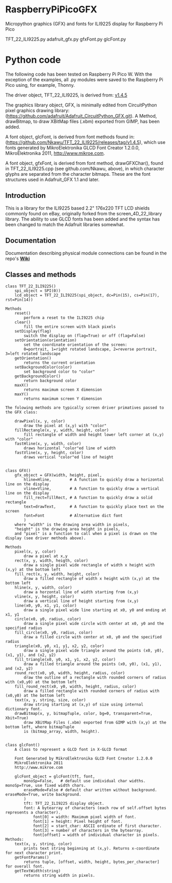 # RaspberryPiPicoGFX
Micropython graphics (GFX) and fonts for ILI9225 display for Raspberry Pi Pico

TFT_22_ILI9225.py
adafruit_gfx.py
gfxFont.py
glcFont.py

Python code 
==============
The following code has been tested on Raspberry Pi Pico W. With the exception of the examples,
all .py modules were saved to the Raspberry Pi Pico using, for example, Thonny.

The driver object, TFT_22_ILI9225, is derived from:
[v1.4.5](https://github.com/Nkawu/TFT_22_ILI9225/releases/tag/v1.4.5)

The graphics library object, GFX, is minimally edited from CircuitPython pixel graphics drawing library:
(https://github.com/adafruit/Adafruit_CircuitPython_GFX.git).
A Method, drawBitmap, to draw XBitMap files (.xbm) exported from GIMP, has been added.

A font object, glcFont, is derived from font methods found in:
(https://github.com/Nkawu/TFT_22_ILI9225/releases/tag/v1.4.5),
which use fonts generated by MikroElektronika GLCD Font Creator 1.2.0.0,
MikroElektronika 2011, http://www.mikroe.com.

A font object, gfxFont, is derived from font method, drawGFXChar(), found in
TFT_22_ILI9225.cpp (see github.com/Nkawu, above), in which character glyphs are separated from the
character bitmaps. These are the font structures used in Adafruit_GFX 1.1 and later.



## Introduction

This is a library for the ILI9225 based 2.2" 176x220 TFT LCD shields commonly found on eBay,
originally forked from the screen_4D_22_library library. The ability to use GLCD fonts has been added
and the syntax has been changed to match the Adafruit libraries somewhat.


## Documentation

Documentation describing physical module connections can be found in the repo's
 **[Wiki](https://github.com/Nkawu/TFT_22_ILI9225/wiki)**


## Classes and methods

    class TFT_22_ILI9225()
        spi_object = SPI(0))
        lcd_object = TFT_22_ILI9225(spi_object, dc=Pin(15), cs=Pin(17), rst=Pin(14))

    Methods
        reset()
            perform a reset to the ILI9225 chip
        clear()
            fill the entire screen with black pixels
        setDisplay(flag)
            switch the display on (flag=True) or off (flag=False)
        setOrientation(orientation)
            set the coordinate orientation of the screen:
            0=portrait, 1=right rotated landscape, 2=reverse portrait, 3=left rotated landscape
        getOrientation()
            returns the current orientation
        setBackgroundColor(color)
            set background color to "color"
        getBackgroundColor()
            return background color
        maxX()
            returns maximum screen X dimension
        maxY()
            returns maximum screen Y dimension
            
    The folowing methods are typically screen driver primatives passed to the GFX class:
         
        drawPixel(x, y, color)
            draw the pixel at (x,y) with "color"
        fillRectangle(x, y, width, height, color)
            fill rectangle of width and height lower left corner at (x,y) with "color"
        fastHline(x, y, width, color)
            draws horizontal "color"ed line of width            
        fastVline(x, y, height, color)
            draws vertical "color"ed line of height


    class GFX()
        gfx_object = GFX(width, height, pixel,
            hline=Hline,        # A function to quickly draw a horizontal line on the display
            vline=Vline,        # A function to quickly draw a vertical line on the display
            fill_rect=fillRect, # A function to quickly draw a solid rectangle
            text=drawText,      # A function to quickly place text on the screen
            font=Font           # Alternative dict font
            )
        where "width" is the drawing area width in pixels,
        "height" is the drawing area height in pixels,
        and "pixel" is a function to call when a pixel is drawn on the display (see driver methods above).

    Methods
        pixel(x, y, color)
            draw a pixel at x,y
        rect(x, y, width, heigth, color)
            draw a single pixel wide rectangle of width x height with (x,y) at the bottom left
        fill_rect(x, y, width, height, color)
            draw a filled rectangle of width x height with (x,y) at the bottom left
        hline(x, y, width, color)
            draw a horzontal line of width starting from (x,y)
        vline(x, y, height, color)
            draw a vertical line of height starting from (x,y)
        line(x0, y0, x1, y1, color)
            draw a single pixel wide line starting at x0, y0 and ending at x1, y1
        circle(x0, y0, radius, color)
            draw a single pixel wide circle with center at x0, y0 and the specified radius
        fill_circle(x0, y0, radius, color)
            draw a filled circle with center at x0, y0 and the specified radius
        triangle(x0, y0, x1, y1, x2, y2, color)
            draw a single pixel wide triangle around the points (x0, y0), (x1, y1), and (x2, y2)
        fill_triangle(x0, y0, x1, y1, x2, y2, color)
            draw a filled triangle around the points (x0, y0), (x1, y1), and (x2, y2)
        round_rect(x0, y0, width, height, radius, color)
            draw the outline of a rectangle with rounded corners of radius with (x0,y0) at the bottom left
        fill_round_rect(x0, y0, width, height, radius, color)
            draw a filled rectangle with rounded corners of radius with (x0,y0) at the bottom left
        text(x, y, string, size, color)
            draw string starting at (x,y) of size using internal dictionary font.
        drawBitmap(x, y, bitmapTuple, color, bg=0, transparent=True, Xbit=True)
            draw XBitMap Files (.xbm) exported from GIMP with (x,y) at the bottom left, where bitmapTuple
            is (bitmap_array, width, height).
            
            
    class glcFont()
        A class to represent a GLCD font in X-GLCD format

        Font Generated by MikroElektronika GLCD Font Creator 1.2.0.0
        MikroElektronika 2011 
        http://www.mikroe.com
    
        glcFont_object = glcFont(tft, font,
            monoSp=False,   # default use individual char widths. monoSp=True, use fixed width chars.
            eraseMode=False # default char written without background. eraseMode=True, write background.
            )
            tft: TFT_22_ILI9225 display object.
            font: A bytearray of characters (each row of self.offset bytes represents a character).
                font[0] = width: Maximum pixel width of font.
                font[1] = height: Pixel height of font.
                font[2] = start_char: ASCII ordinate of first character.
                font[3] = number of characters in the bytearray.
                font[offset] = width of individual character in pixels.
    Methods:
        text(x, y, string, color)
            prints text string beginning at (x,y). Returns x-coordinate for next character print.
        getFontParams()
            returns tuple, [offset, width, height, bytes_per_character] for overall font.
        getTextWidth(string)
            returns string width in pixels.
